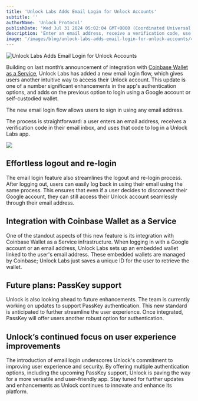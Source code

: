 ```yaml
---
title: 'Unlock Labs Adds Email Login for Unlock Accounts'
subtitle: ''
authorName: 'Unlock Protocol'
publishDate: 'Wed Jul 31 2024 05:02:04 GMT+0000 (Coordinated Universal Time)'
description: 'Enter an email address, receive a verification code, use that code to log in.'
image: '/images/blog/unlock-labs-adds-email-login-for-unlock-accounts/46abb5a86f23bba2904744e250ffbc19.jpg'
---
```


![Unlock Labs Adds Email Login for Unlock Accounts](https://storage.googleapis.com/papyrus_images/46abb5a86f23bba2904744e250ffbc19.jpg)

<p>Building on last month’s announcement of integration with <a target="_blank" rel="noopener noreferrer nofollow ugc" class="dont-break-out" href="https://unlock-protocol.com/blog/unlock-labs-integrates-coinbase-wallet-as-a-service-for-embedded-wallets">Coinbase Wallet as a Service</a>, Unlock Labs has added a new email login flow, which gives users another intuitive way to access their Unlock account. This update is one of a number significant enhancements in the app's authentication options, and adds on the previous option to login using a Google account or self-custodied wallet. </p><p>The new email login flow allows users to sign in using any email address.</p><p>The process is straightforward: a user enters an email address, receives a verification code in their email inbox, and uses that code to log in a Unlock Labs app.</p><div data-type="youtube" videoid="Rt04M8rV_UA">
      <div class="youtube-player" data-id="Rt04M8rV_UA" style="background-image: url('https://i.ytimg.com/vi/Rt04M8rV_UA/hqdefault.jpg'); background-size: cover; background-position: center">
        <a href="https://www.youtube.com/watch?v=Rt04M8rV_UA">
          <img src="/images/blog/unlock-labs-adds-email-login-for-unlock-accounts/play.png" class="play">
        </a>
      </div></div><div class="relative header-and-anchor"><h2 id="h-effortless-logout-and-re-login">Effortless logout and re-login</h2></div><p>The email login feature also streamlines the logout and re-login process. After logging out, users can easily log back in using their email using the same process. This ensures that even if a user decides to disconnect their Google account, they can still access their Unlock account seamlessly through their email address.</p><div class="relative header-and-anchor"><h2 id="h-integration-with-coinbase-wallet-as-a-service">Integration with Coinbase Wallet as a Service</h2></div><p>One of the standout aspects of this new feature is its integration with Coinbase Wallet as a Service infrastructure. When logging in with a Google account or an email address, Unlock Labs sets up an embedded wallet linked to the user's email address. These embedded wallets are managed by Coinbase; Unlock Labs just saves a unique ID for the user to retrieve the wallet.</p><div class="relative header-and-anchor"><h2 id="h-future-plans-passkey-support">Future plans: PassKey support</h2></div><p>Unlock is also looking ahead to future enhancements. The team is currently working on updates to support PassKey authentication. This new standard is anticipated to further streamline the user experience. Once integrated, PassKey will offer users another robust option for authentication.</p><div class="relative header-and-anchor"><h2 id="h-unlocks-continued-focus-on-user-experience-improvements">Unlock’s continued focus on user experience improvements</h2></div><p>The introduction of email login underscores Unlock's commitment to improving user experience and security. By offering multiple authentication options, including the upcoming PassKey support, Unlock is paving the way for a more versatile and user-friendly app. Stay tuned for further updates and enhancements as Unlock continues to innovate and enhance its platform.</p><p></p><p></p>
